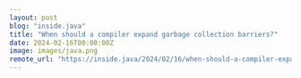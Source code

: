 ```yaml
---
layout: post
blog: "inside.java"
title: "When should a compiler expand garbage collection barriers?"
date: 2024-02-16T00:00:00Z
image: images/java.png
remote_url: "https://inside.java/2024/02/16/when-should-a-compiler-expand-gc-barriers/"
---
```

